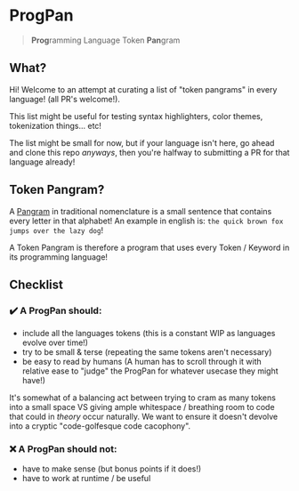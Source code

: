 # ProgPan 

> **Prog**ramming Language Token **Pan**gram

## What?

Hi! Welcome to an attempt at curating a list of "token pangrams" in every language! (all PR's welcome!).

This list might be useful for testing syntax highlighters, color themes, tokenization things... etc!

The list might be small for now, but if your language isn't here, go ahead and clone this repo _anyways_, then you're halfway to submitting a PR for that language already!

## Token Pangram?

A [Pangram](https://en.wikipedia.org/wiki/Pangram) in traditional nomenclature is a small sentence that contains every letter in that alphabet! An example in english is: `the quick brown fox jumps over the lazy dog`!

A Token Pangram is therefore a program that uses every Token / Keyword in its programming language!

## Checklist

### :heavy_check_mark: A ProgPan should:

- include all the languages tokens (this is a constant WIP as languages evolve over time!)
- try to be small & terse (repeating the same tokens aren't necessary)
- be easy to read by humans (A human has to scroll through it with relative ease to "judge" the ProgPan for whatever usecase they might have!)

It's somewhat of a balancing act between trying to cram as many tokens into a small space VS giving ample whitespace / breathing room to code that could in _theory_ occur naturally. We want to ensure it doesn't devolve into a cryptic "code-golfesque code cacophony".

### :x: A ProgPan should not:

- have to make sense (but bonus points if it does!)
- have to work at runtime / be useful
